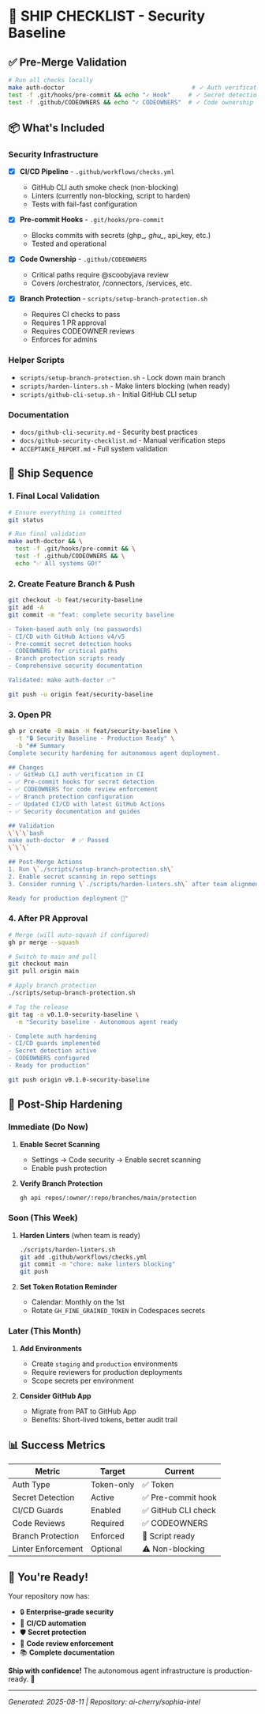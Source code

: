 # 🚀 SHIP CHECKLIST - Security Baseline

## ✅ Pre-Merge Validation

```bash
# Run all checks locally
make auth-doctor                                    # ✓ Auth verification
test -f .git/hooks/pre-commit && echo "✓ Hook"     # ✓ Secret detection
test -f .github/CODEOWNERS && echo "✓ CODEOWNERS"  # ✓ Code ownership
```

## 📦 What's Included

### Security Infrastructure
- [x] **CI/CD Pipeline** - `.github/workflows/checks.yml`
  - GitHub CLI auth smoke check (non-blocking)
  - Linters (currently non-blocking, script to harden)
  - Tests with fail-fast configuration
  
- [x] **Pre-commit Hooks** - `.git/hooks/pre-commit`
  - Blocks commits with secrets (ghp_*, ghu_*, api_key, etc.)
  - Tested and operational

- [x] **Code Ownership** - `.github/CODEOWNERS`
  - Critical paths require @scoobyjava review
  - Covers /orchestrator, /connectors, /services, etc.

- [x] **Branch Protection** - `scripts/setup-branch-protection.sh`
  - Requires CI checks to pass
  - Requires 1 PR approval
  - Requires CODEOWNER reviews
  - Enforces for admins

### Helper Scripts
- `scripts/setup-branch-protection.sh` - Lock down main branch
- `scripts/harden-linters.sh` - Make linters blocking (when ready)
- `scripts/github-cli-setup.sh` - Initial GitHub CLI setup

### Documentation
- `docs/github-cli-security.md` - Security best practices
- `docs/github-security-checklist.md` - Manual verification steps
- `ACCEPTANCE_REPORT.md` - Full system validation

## 🎯 Ship Sequence

### 1. Final Local Validation
```bash
# Ensure everything is committed
git status

# Run final validation
make auth-doctor && \
  test -f .git/hooks/pre-commit && \
  test -f .github/CODEOWNERS && \
  echo "✅ All systems GO!"
```

### 2. Create Feature Branch & Push
```bash
git checkout -b feat/security-baseline
git add -A
git commit -m "feat: complete security baseline

- Token-based auth only (no passwords)
- CI/CD with GitHub Actions v4/v5
- Pre-commit secret detection hooks
- CODEOWNERS for critical paths
- Branch protection scripts ready
- Comprehensive security documentation

Validated: make auth-doctor ✅"

git push -u origin feat/security-baseline
```

### 3. Open PR
```bash
gh pr create -B main -H feat/security-baseline \
  -t "🔒 Security Baseline - Production Ready" \
  -b "## Summary
Complete security hardening for autonomous agent deployment.

## Changes
- ✅ GitHub CLI auth verification in CI
- ✅ Pre-commit hooks for secret detection  
- ✅ CODEOWNERS for code review enforcement
- ✅ Branch protection configuration
- ✅ Updated CI/CD with latest GitHub Actions
- ✅ Security documentation and guides

## Validation
\`\`\`bash
make auth-doctor  # ✅ Passed
\`\`\`

## Post-Merge Actions
1. Run \`./scripts/setup-branch-protection.sh\`
2. Enable secret scanning in repo settings
3. Consider running \`./scripts/harden-linters.sh\` after team alignment

Ready for production deployment 🚀"
```

### 4. After PR Approval
```bash
# Merge (will auto-squash if configured)
gh pr merge --squash

# Switch to main and pull
git checkout main
git pull origin main

# Apply branch protection
./scripts/setup-branch-protection.sh

# Tag the release
git tag -a v0.1.0-security-baseline \
  -m "Security baseline - Autonomous agent ready

- Complete auth hardening
- CI/CD guards implemented
- Secret detection active
- CODEOWNERS configured
- Ready for production"

git push origin v0.1.0-security-baseline
```

## 🔐 Post-Ship Hardening

### Immediate (Do Now)
1. **Enable Secret Scanning**
   - Settings → Code security → Enable secret scanning
   - Enable push protection

2. **Verify Branch Protection**
   ```bash
   gh api repos/:owner/:repo/branches/main/protection
   ```

### Soon (This Week)
1. **Harden Linters** (when team is ready)
   ```bash
   ./scripts/harden-linters.sh
   git add .github/workflows/checks.yml
   git commit -m "chore: make linters blocking"
   git push
   ```

2. **Set Token Rotation Reminder**
   - Calendar: Monthly on the 1st
   - Rotate `GH_FINE_GRAINED_TOKEN` in Codespaces secrets

### Later (This Month)
1. **Add Environments**
   - Create `staging` and `production` environments
   - Require reviewers for production deployments
   - Scope secrets per environment

2. **Consider GitHub App**
   - Migrate from PAT to GitHub App
   - Benefits: Short-lived tokens, better audit trail

## 📊 Success Metrics

| Metric | Target | Current |
|--------|--------|---------|
| Auth Type | Token-only | ✅ Token |
| Secret Detection | Active | ✅ Pre-commit hook |
| CI/CD Guards | Enabled | ✅ GitHub CLI check |
| Code Reviews | Required | ✅ CODEOWNERS |
| Branch Protection | Enforced | 🔄 Script ready |
| Linter Enforcement | Optional | ⚠️ Non-blocking |

## 🎉 You're Ready!

Your repository now has:
- 🔒 **Enterprise-grade security**
- 🚀 **CI/CD automation**
- 🛡️ **Secret protection**
- 👥 **Code review enforcement**
- 📚 **Complete documentation**

**Ship with confidence!** The autonomous agent infrastructure is production-ready. 🎯

---
*Generated: 2025-08-11 | Repository: ai-cherry/sophia-intel*
